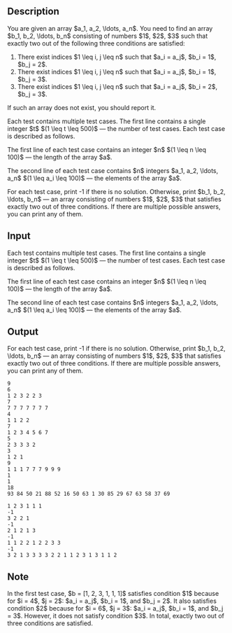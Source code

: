 ## Description

<div><p>You are given an array $a_1, a_2, \ldots, a_n$. You need to find an array $b_1, b_2, \ldots, b_n$ consisting of numbers $1$, $2$, $3$ such that <span class="tex-font-style-bf">exactly two</span> out of the following three conditions are satisfied:</p><ol><li> There exist indices $1 \leq i, j \leq n$ such that $a_i = a_j$, $b_i = 1$, $b_j = 2$.</li><li> There exist indices $1 \leq i, j \leq n$ such that $a_i = a_j$, $b_i = 1$, $b_j = 3$.</li><li> There exist indices $1 \leq i, j \leq n$ such that $a_i = a_j$, $b_i = 2$, $b_j = 3$.</li></ol><p>If such an array does not exist, you should report it.</p></div><div class="input-specification"><p>Each test contains multiple test cases. The first line contains a single integer $t$ $(1 \leq t \leq 500)$&nbsp;— the number of test cases. Each test case is described as follows.</p><p>The first line of each test case contains an integer $n$ $(1 \leq n \leq 100)$&nbsp;— the length of the array $a$.</p><p>The second line of each test case contains $n$ integers $a_1, a_2, \ldots, a_n$ $(1 \leq a_i \leq 100)$&nbsp;— the elements of the array $a$.</p></div><div class="output-specification"><p>For each test case, print <span class="tex-font-style-tt">-1</span> if there is no solution. Otherwise, print $b_1, b_2, \ldots, b_n$&nbsp;— an array consisting of numbers $1$, $2$, $3$ that satisfies <span class="tex-font-style-bf">exactly two</span> out of three conditions. If there are multiple possible answers, you can print any of them.</p></div>

## Input

<p>Each test contains multiple test cases. The first line contains a single integer $t$ $(1 \leq t \leq 500)$&nbsp;— the number of test cases. Each test case is described as follows.</p><p>The first line of each test case contains an integer $n$ $(1 \leq n \leq 100)$&nbsp;— the length of the array $a$.</p><p>The second line of each test case contains $n$ integers $a_1, a_2, \ldots, a_n$ $(1 \leq a_i \leq 100)$&nbsp;— the elements of the array $a$.</p>

## Output

<p>For each test case, print <span class="tex-font-style-tt">-1</span> if there is no solution. Otherwise, print $b_1, b_2, \ldots, b_n$&nbsp;— an array consisting of numbers $1$, $2$, $3$ that satisfies <span class="tex-font-style-bf">exactly two</span> out of three conditions. If there are multiple possible answers, you can print any of them.</p>





```input1|2,3,6,7,10,11,14,15,18,19
9
6
1 2 3 2 2 3
7
7 7 7 7 7 7 7
4
1 1 2 2
7
1 2 3 4 5 6 7
5
2 3 3 3 2
3
1 2 1
9
1 1 1 7 7 7 9 9 9
1
1
18
93 84 50 21 88 52 16 50 63 1 30 85 29 67 63 58 37 69
```




```output1
1 2 3 1 1 1 
-1
3 2 2 1 
-1
2 1 2 1 3 
-1
1 1 2 2 1 2 2 3 3
-1
3 2 1 3 3 3 3 2 2 1 1 2 3 1 3 1 1 2
```



## Note

<p>In the first test case, $b = [1, 2, 3, 1, 1, 1]$ satisfies condition $1$ because for $i = 4$, $j = 2$: $a_i = a_j$, $b_i = 1$, and $b_j = 2$. It also satisfies condition $2$ because for $i = 6$, $j = 3$: $a_i = a_j$, $b_i = 1$, and $b_j = 3$. However, it <span class="tex-font-style-bf">does not</span> satisfy condition $3$. In total, <span class="tex-font-style-bf">exactly</span> two out of three conditions are satisfied.</p>

